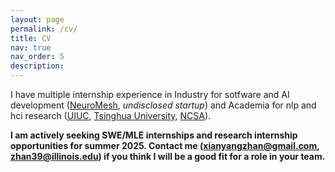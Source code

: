 ```yaml
---
layout: page
permalink: /cv/
title: CV
nav: true
nav_order: 5
description:
---
```


I have multiple internship experience in Industry for sotfware and AI development ([NeuroMesh](https://www.nmesh.io/), *undisclosed startup*) and Academia for nlp and hci research ([UIUC](https://oncare.cs.illinois.edu/), [Tsinghua University](https://air.tsinghua.edu.cn/en/), [NCSA](https://spin.ncsa.illinois.edu/23-24-academic-year-interns/)).

**I am actively seeking SWE/MLE internships and research internship opportunities for summer 2025. Contact me (xianyangzhan@gmail.com, zhan39@illinois.edu) if you think I will be a good fit for a role in your team.**

<!-- ## Download My CV
You can download my CV in PDF format by clicking the link below:
[Download my CV](../assets/pdf/example_pdf.pdf) -->